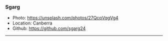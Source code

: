 ### Sgarg
- Photo: https://unsplash.com/photos/27QcqVqgVg4
- Location: Canberra
- Github: https://github.com/sgarg24
***
